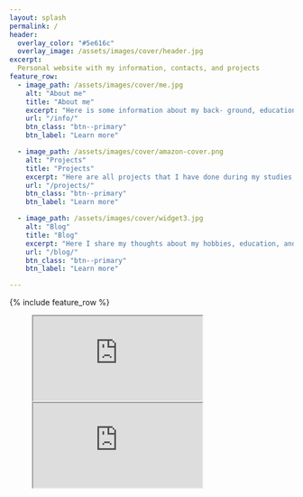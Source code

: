 ```yaml
---
layout: splash
permalink: /
header:
  overlay_color: "#5e616c"
  overlay_image: /assets/images/cover/header.jpg
excerpt: 
  Personal website with my information, contacts, and projects
feature_row:
  - image_path: /assets/images/cover/me.jpg
    alt: "About me"
    title: "About me"
    excerpt: "Here is some information about my back- ground, education, skills, and experiences. If you like to know more, feel free to contact me, all information is available here too."
    url: "/info/"
    btn_class: "btn--primary"
    btn_label: "Learn more"

  - image_path: /assets/images/cover/amazon-cover.png
    alt: "Projects"
    title: "Projects"
    excerpt: "Here are all projects that I have done during my studies, research work or out of curiosity. My interest span from mobile robotics and control to computer vision and deep learning."
    url: "/projects/"
    btn_class: "btn--primary"
    btn_label: "Learn more"

  - image_path: /assets/images/cover/widget3.jpg
    alt: "Blog"
    title: "Blog"
    excerpt: "Here I share my thoughts about my hobbies, education, and work - everything - starting from mountain hiking, snowboarding, travelling to career in robotics and graduate schools."
    url: "/blog/"
    btn_class: "btn--primary"
    btn_label: "Learn more"   

---
```


{% include feature_row %}

<!-- text -->

<figure class="half">
    <a href="/assets/images/cover/none.png"><iframe src="https://www.youtube.com/embed/CQ46mjqTmr8"></iframe></a>
    <a href="/assets/images/cover/none.jpg"><iframe src="https://www.youtube.com/embed/E72fZ3sGDKs"></iframe></a>
</figure>
